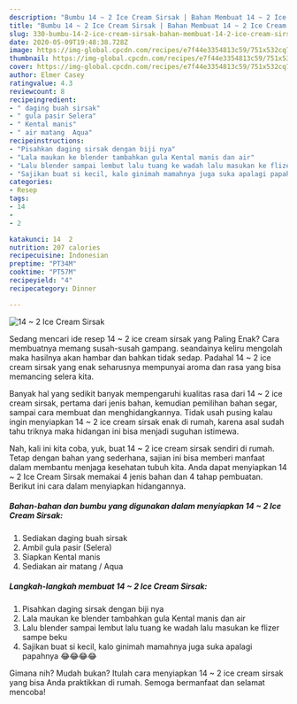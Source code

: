 ```yaml
---
description: "Bumbu 14 ~ 2 Ice Cream Sirsak | Bahan Membuat 14 ~ 2 Ice Cream Sirsak Yang Bikin Ngiler"
title: "Bumbu 14 ~ 2 Ice Cream Sirsak | Bahan Membuat 14 ~ 2 Ice Cream Sirsak Yang Bikin Ngiler"
slug: 330-bumbu-14-2-ice-cream-sirsak-bahan-membuat-14-2-ice-cream-sirsak-yang-bikin-ngiler
date: 2020-05-09T19:48:38.728Z
image: https://img-global.cpcdn.com/recipes/e7f44e3354813c59/751x532cq70/14-2-ice-cream-sirsak-foto-resep-utama.jpg
thumbnail: https://img-global.cpcdn.com/recipes/e7f44e3354813c59/751x532cq70/14-2-ice-cream-sirsak-foto-resep-utama.jpg
cover: https://img-global.cpcdn.com/recipes/e7f44e3354813c59/751x532cq70/14-2-ice-cream-sirsak-foto-resep-utama.jpg
author: Elmer Casey
ratingvalue: 4.3
reviewcount: 8
recipeingredient:
- " daging buah sirsak"
- " gula pasir Selera"
- " Kental manis"
- " air matang  Aqua"
recipeinstructions:
- "Pisahkan daging sirsak dengan biji nya"
- "Lala maukan ke blender tambahkan gula Kental manis dan air"
- "Lalu blender sampai lembut lalu tuang ke wadah lalu masukan ke flizer sampe beku"
- "Sajikan buat si kecil, kalo ginimah mamahnya juga suka apalagi papahnya 😂😂😂😂"
categories:
- Resep
tags:
- 14
- 
- 2

katakunci: 14  2 
nutrition: 207 calories
recipecuisine: Indonesian
preptime: "PT34M"
cooktime: "PT57M"
recipeyield: "4"
recipecategory: Dinner

---
```



![14 ~ 2 Ice Cream Sirsak](https://img-global.cpcdn.com/recipes/e7f44e3354813c59/751x532cq70/14-2-ice-cream-sirsak-foto-resep-utama.jpg)

Sedang mencari ide resep 14 ~ 2 ice cream sirsak yang Paling Enak? Cara membuatnya memang susah-susah gampang. seandainya keliru mengolah maka hasilnya akan hambar dan bahkan tidak sedap. Padahal 14 ~ 2 ice cream sirsak yang enak seharusnya mempunyai aroma dan rasa yang bisa memancing selera kita.

Banyak hal yang sedikit banyak mempengaruhi kualitas rasa dari 14 ~ 2 ice cream sirsak, pertama dari jenis bahan, kemudian pemilihan bahan segar, sampai cara membuat dan menghidangkannya. Tidak usah pusing kalau ingin menyiapkan 14 ~ 2 ice cream sirsak enak di rumah, karena asal sudah tahu triknya maka hidangan ini bisa menjadi suguhan istimewa.




Nah, kali ini kita coba, yuk, buat 14 ~ 2 ice cream sirsak sendiri di rumah. Tetap dengan bahan yang sederhana, sajian ini bisa memberi manfaat dalam membantu menjaga kesehatan tubuh kita. Anda dapat menyiapkan 14 ~ 2 Ice Cream Sirsak memakai 4 jenis bahan dan 4 tahap pembuatan. Berikut ini cara dalam menyiapkan hidangannya.

<!--inarticleads1-->

##### Bahan-bahan dan bumbu yang digunakan dalam menyiapkan 14 ~ 2 Ice Cream Sirsak:

1. Sediakan  daging buah sirsak
1. Ambil  gula pasir (Selera)
1. Siapkan  Kental manis
1. Sediakan  air matang / Aqua




<!--inarticleads2-->

##### Langkah-langkah membuat 14 ~ 2 Ice Cream Sirsak:

1. Pisahkan daging sirsak dengan biji nya
1. Lala maukan ke blender tambahkan gula Kental manis dan air
1. Lalu blender sampai lembut lalu tuang ke wadah lalu masukan ke flizer sampe beku
1. Sajikan buat si kecil, kalo ginimah mamahnya juga suka apalagi papahnya 😂😂😂😂




Gimana nih? Mudah bukan? Itulah cara menyiapkan 14 ~ 2 ice cream sirsak yang bisa Anda praktikkan di rumah. Semoga bermanfaat dan selamat mencoba!
